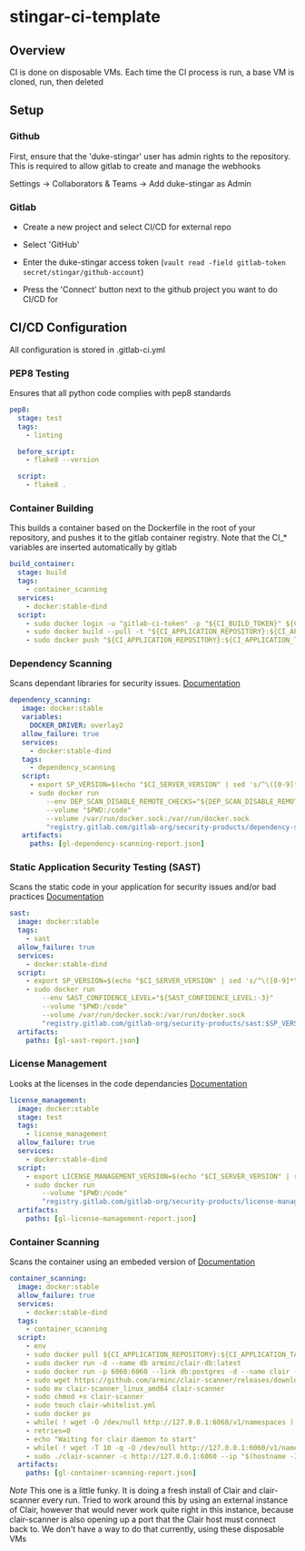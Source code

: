 # stingar-ci-template

## Overview

CI is done on disposable VMs.  Each time the CI process is run, a base VM is
cloned, run, then deleted

## Setup

### Github

First, ensure that the 'duke-stingar' user has admin rights to the repository.
This is required to allow gitlab to create and manage the webhooks

Settings -> Collaborators & Teams -> Add duke-stingar as Admin

### Gitlab

* Create a new project and select CI/CD for external repo

* Select 'GitHub'

* Enter the duke-stingar access token (`vault read -field gitlab-token secret/stingar/github-account`)

* Press the 'Connect' button next to the github project you want to do CI/CD for

## CI/CD Configuration

All configuration is stored in .gitlab-ci.yml

### PEP8 Testing

Ensures that all python code complies with pep8 standards

```yaml
pep8:
  stage: test
  tags:
    - linting

  before_script:
    - flake8 --version

  script:
    - flake8 .
```

### Container Building

This builds a container based on the Dockerfile in the root of your repository,
and pushes it to the gitlab container registry.  Note that the CI\_\* variables
are inserted automatically by gitlab

```yaml
build_container:
  stage: build
  tags:
    - container_scanning
  services:
    - docker:stable-dind
  script:
    - sudo docker login -u "gitlab-ci-token" -p "${CI_BUILD_TOKEN}" ${CI_REGISTRY}
    - sudo docker build --pull -t "${CI_APPLICATION_REPOSITORY}:${CI_APPLICATION_TAG}" .
    - sudo docker push "${CI_APPLICATION_REPOSITORY}:${CI_APPLICATION_TAG}"
```

### Dependency Scanning

Scans dependant libraries for security issues.  [Documentation](https://docs.gitlab.com/ee/user/project/merge_requests/dependency_scanning.html)

```yaml
dependency_scanning:
   image: docker:stable
   variables:
     DOCKER_DRIVER: overlay2
   allow_failure: true
   services:
     - docker:stable-dind
   tags:
     - dependency_scanning
   script:
     - export SP_VERSION=$(echo "$CI_SERVER_VERSION" | sed 's/^\([0-9]*\)\.\([0-9]*\).*/\1-\2-stable/')
     - sudo docker run
         --env DEP_SCAN_DISABLE_REMOTE_CHECKS="${DEP_SCAN_DISABLE_REMOTE_CHECKS:-false}"
         --volume "$PWD:/code"
         --volume /var/run/docker.sock:/var/run/docker.sock
         "registry.gitlab.com/gitlab-org/security-products/dependency-scanning:$SP_VERSION" /code
   artifacts:
     paths: [gl-dependency-scanning-report.json]
```

### Static Application Security Testing (SAST)

Scans the static code in your application for security issues and/or bad practices [Documentation](https://docs.gitlab.com/ee/user/project/merge_requests/sast.html)

```yaml
sast:
  image: docker:stable
  tags:
    - sast
  allow_failure: true
  services:
    - docker:stable-dind
  script:
    - export SP_VERSION=$(echo "$CI_SERVER_VERSION" | sed 's/^\([0-9]*\)\.\([0-9]*\).*/\1-\2-stable/')
    - sudo docker run
        --env SAST_CONFIDENCE_LEVEL="${SAST_CONFIDENCE_LEVEL:-3}"
        --volume "$PWD:/code"
        --volume /var/run/docker.sock:/var/run/docker.sock
        "registry.gitlab.com/gitlab-org/security-products/sast:$SP_VERSION" /app/bin/run /code
  artifacts:
    paths: [gl-sast-report.json]
```

### License Management

Looks at the licenses in the code dependancies [Documentation](https://docs.gitlab.com/ee/user/project/merge_requests/license_management.html)

```yaml
license_management:
  image: docker:stable
  stage: test
  tags:
    - license_management
  allow_failure: true
  services:
    - docker:stable-dind
  script:
    - export LICENSE_MANAGEMENT_VERSION=$(echo "$CI_SERVER_VERSION" | sed 's/^\([0-9]*\)\.\([0-9]*\).*/\1-\2-stable/')
    - sudo docker run
        --volume "$PWD:/code"
        "registry.gitlab.com/gitlab-org/security-products/license-management:$LICENSE_MANAGEMENT_VERSION" analyze /code
  artifacts:
    paths: [gl-license-management-report.json]
```

### Container Scanning

Scans the container using an embeded version of [Documentation](https://docs.gitlab.com/ee/ci/examples/container_scanning.html)

```yaml
container_scanning:
  image: docker:stable
  allow_failure: true
  services:
    - docker:stable-dind
  tags:
    - container_scanning
  script:
    - env
    - sudo docker pull ${CI_APPLICATION_REPOSITORY}:${CI_APPLICATION_TAG}
    - sudo docker run -d --name db arminc/clair-db:latest
    - sudo docker run -p 6060:6060 --link db:postgres -d --name clair --restart on-failure arminc/clair-local-scan:v2.0.5
    - sudo wget https://github.com/arminc/clair-scanner/releases/download/v8/clair-scanner_linux_amd64
    - sudo mv clair-scanner_linux_amd64 clair-scanner
    - sudo chmod +x clair-scanner
    - sudo touch clair-whitelist.yml
    - sudo docker ps
    - while( ! wget -O /dev/null http://127.0.0.1:6060/v1/namespaces ) ; do sleep 1 ; done
    - retries=0
    - echo "Waiting for clair daemon to start"
    - while( ! wget -T 10 -q -O /dev/null http://127.0.0.1:6060/v1/namespaces ) ; do sleep 1 ; echo -n "." ; if [ $retries -eq 10 ] ; then echo " Timeout, aborting." ; exit 1 ; fi ; retries=$(($retries+1)) ; done
    - sudo ./clair-scanner -c http://127.0.0.1:6060 --ip "$(hostname -I | awk '{print $1}')" -r gl-container-scanning-report.json -l clair.log -w clair-whitelist.yml ${CI_APPLICATION_REPOSITORY}:${CI_APPLICATION_TAG} || true
  artifacts:
    paths: [gl-container-scanning-report.json]
```

*Note* This one is a little funky.  It is doing a fresh install of Clair and clair-scanner every run.  Tried to work around this by using an external instance of Clair, however that would never work quite right in this instance, because clair-scanner is also opening up a port that the Clair host must connect back to.  We don't have a way to do that currently, using these disposable VMs
